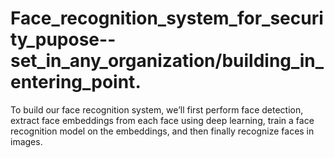 # Face_recognition_system_for_security_pupose--set_in_any_organization/building_in_entering_point.
To build our face recognition system, we’ll first perform face detection, extract face embeddings from each face using deep learning, train a face recognition model on the embeddings, and then finally recognize faces in images.
